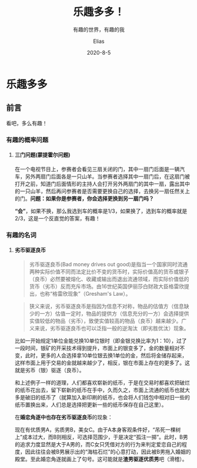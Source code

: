 ﻿---
layout:     post
title:      乐趣多多！
subtitle:   有趣的世界，有趣的我
date:       2020-8-5
author:     Elias
header-img: img/post-bg-fox.jpg
catalog: true
tags:

    - Blog
---

# 乐趣多多

## 前言

看吧，多么有趣！

### 有趣的概率问题

1. #### 三门问题(蒙提霍尔问题)

   在一个电视节目上，参赛者会看见三扇关闭的门，其中一扇门后面是一辆汽车，另外两扇门后面各是一只山羊。当参赛者选择其中一扇门后，在这扇门被打开之前，知道门后面情形的主持人会打开另外两扇门的其中一扇，露出其中的一只山羊，然后再问参赛者是否需要更换自己的选择，去换另一扇任然关上的门。**问题：如果你是参赛者，你会选择更换到另一扇门吗？**

   **“会”**，如果不换，那么我选到车的概率是1/3，如果换了，选到车的概率就是2/3，这是一个反直觉的答案，有趣！



### 有趣的名词

1. #### 劣币驱逐良币

   > 劣币驱逐良币(Bad money drives out good)是指当一个国家同时流通两种实际价值不同而法定比价不变的货币时，实际价值高的货币或银子（良币）必然要被熔化、收藏或输出而退出流通领域，而实际价值低的货币（劣币）反而充斥市场。由16世纪英国伊丽莎白财政大臣格雷欣提出，也称“格雷欣现象”（Gresham's Law）。

   > 狭义来说，劣币驱逐良币是指因为信息不对称，物品的估值方（信息缺少的一方）估值一定时，物品的提供方（信息充分的一方）会选择提供实值较低的物品（劣币），致使实值较高的物品（良币）越来越少。广义来说，劣币驱逐良币也可以泛指一般的逆淘汰（即劣胜优汰）现象。

   比如一开始规定1单位金能兑换10单位银时（即金银兑换比率为1：10），过了一段时间，银矿的开采技术得到提升，市面上的银变多了，金的数量相对不变，此时，更多的人会选择拿10单位银去换1单位的金，然后将金储存起来，这样市面上用于交易的金就越来越少了，相反，银在市面上存在的更多了。这就是劣币（银）驱逐（良币）。

   和上述例子一样的道理，人们都喜欢崭新的纸币，于是在交易时都喜欢把破烂的纸币花出去，留下崭新的纸币在手中，久而久之，市面上流通的纸币也就大多是破旧的纸币了（就算加入新印刷的纸币，也会将人们钱包中相对旧一些的纸币置换出来，人们总是选择把更新一些的纸币保存在自己这里）。

   在**婚恋角逐中也存在劣币驱逐良币**的现象：

   现在有优质男A，劣质男B，美女C。由于A本身客观条件好，“吊死一棵树上”成本过大，而B则相反，可选择范围少，于是决定“孤注一掷”。此时，B男的追求力度显然是大于A男的，而C女只凭借对方的行为来判定爱恋自己的程度，因此往往会被B男展示出的“海枯石烂”的心意打动，因此被B男拖入婚姻的殿堂。至此婚恋角逐就画上了句号。这可能就是**渣男驱逐优质男**吧（滑稽）。

   

